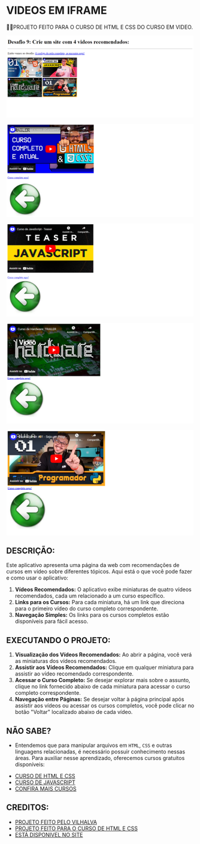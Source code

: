 # VIDEOS EM IFRAME
👨‍🏫PROJETO FEITO PARA O CURSO DE HTML E CSS DO CURSO EM VIDEO.

<img src="./IMAGENS/FOTO_1.png" align="center" width="500"> <br><br>
<img src="./IMAGENS/FOTO_2.png" align="center" width="500"> <br><br>
<img src="./IMAGENS/FOTO_3.png" align="center" width="500"> <br><br>
<img src="./IMAGENS/FOTO_4.png" align="center" width="500"> <br><br>
<img src="./IMAGENS/FOTO_5.png" align="center" width="500"> <br>

## DESCRIÇÃO:
Este aplicativo apresenta uma página da web com recomendações de cursos em vídeo sobre diferentes tópicos. Aqui está o que você pode fazer e como usar o aplicativo:

1. **Vídeos Recomendados:** O aplicativo exibe miniaturas de quatro vídeos recomendados, cada um relacionado a um curso específico.
2. **Links para os Cursos:** Para cada miniatura, há um link que direciona para o primeiro vídeo do curso completo correspondente.
3. **Navegação Simples:** Os links para os cursos completos estão disponíveis para fácil acesso.

## EXECUTANDO O PROJETO:
1. **Visualização dos Vídeos Recomendados:** Ao abrir a página, você verá as miniaturas dos vídeos recomendados.
2. **Assistir aos Vídeos Recomendados:** Clique em qualquer miniatura para assistir ao vídeo recomendado correspondente.
3. **Acessar o Curso Completo:** Se desejar explorar mais sobre o assunto, clique no link fornecido abaixo de cada miniatura para acessar o curso completo correspondente.
4. **Navegação entre Páginas:** Se desejar voltar à página principal após assistir aos vídeos ou acessar os cursos completos, você pode clicar no botão "Voltar" localizado abaixo de cada vídeo.

## NÃO SABE?
- Entendemos que para manipular arquivos em `HTML`, `CSS` e outras linguagens relacionadas, é necessário possuir conhecimento nessas áreas. Para auxiliar nesse aprendizado, oferecemos cursos gratuitos disponíveis:
* [CURSO DE HTML E CSS](https://github.com/VILHALVA/CURSO-DE-HTML-E-CSS)
* [CURSO DE JAVASCRIPT](https://github.com/VILHALVA/CURSO-DE-JAVASCRIPT)
* [CONFIRA MAIS CURSOS](https://github.com/VILHALVA?tab=repositories&q=+topic:CURSO)

## CREDITOS:
- [PROJETO FEITO PELO VILHALVA](https://github.com/VILHALVA)
- [PROJETO FEITO PARA O CURSO DE HTML E CSS](https://github.com/VILHALVA/CURSO-DE-HTML-E-CSS)
- [ESTÁ DISPONIVEL NO SITE](https://vilhalva.github.io/STYLER/STYLER.html)
